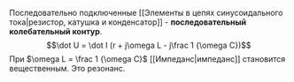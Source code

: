 Последовательно подключенные [[Элементы в цепях синусоидального тока|резистор, катушка и конденсатор]] - **последовательный колебательный контур**.
$$\dot U = \dot I (r + j\omega L - j\frac 1 {\omega C})$$
При $\omega L = \frac 1 {\omega C}$ [[Импеданс|импеданс]] становится вещественным. Это резонанс. 